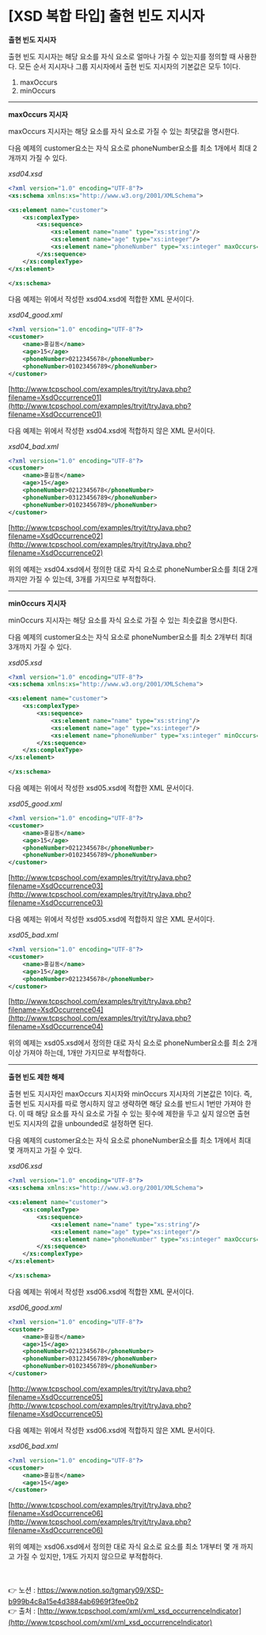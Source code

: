 # [**XSD 복합 타입**] 출현 빈도 지시자

**출현 빈도 지시자**

출현 빈도 지시자는 해당 요소를 자식 요소로 얼마나 가질 수 있는지를 정의할 때 사용한다.
모든 순서 지시자나 그룹 지시자에서 출현 빈도 지시자의 기본값은 모두 1이다.

1. maxOccurs
2. minOccurs

---

**maxOccurs 지시자**

maxOccurs 지시자는 해당 요소를 자식 요소로 가질 수 있는 최댓값을 명시한다.

다음 예제의 customer요소는 자식 요소로 phoneNumber요소를 최소 1개에서 
최대 2개까지 가질 수 있다.

*xsd04.xsd*

```xml
<?xml version="1.0" encoding="UTF-8"?>
<xs:schema xmlns:xs="http://www.w3.org/2001/XMLSchema">

<xs:element name="customer">
    <xs:complexType>
        <xs:sequence>
            <xs:element name="name" type="xs:string"/>
            <xs:element name="age" type="xs:integer"/>
            <xs:element name="phoneNumber" type="xs:integer" maxOccurs="2"/>
        </xs:sequence>
    </xs:complexType>
</xs:element>

</xs:schema>
```

다음 예제는 위에서 작성한 xsd04.xsd에 적합한 XML 문서이다.

*xsd04_good.xml*

```xml
<?xml version="1.0" encoding="UTF-8"?>
<customer>
    <name>홍길동</name>
    <age>15</age>
    <phoneNumber>0212345678</phoneNumber>
    <phoneNumber>01023456789</phoneNumber>
</customer>
```

[http://www.tcpschool.com/examples/tryit/tryJava.php?filename=XsdOccurrence01](http://www.tcpschool.com/examples/tryit/tryJava.php?filename=XsdOccurrence01)

다음 예제는 위에서 작성한 xsd04.xsd에 적합하지 않은 XML 문서이다.

*xsd04_bad.xml*

```xml
<?xml version="1.0" encoding="UTF-8"?>
<customer>
    <name>홍길동</name>
    <age>15</age>
    <phoneNumber>0212345678</phoneNumber>
    <phoneNumber>03123456789</phoneNumber>
    <phoneNumber>01023456789</phoneNumber>
</customer>
```

[http://www.tcpschool.com/examples/tryit/tryJava.php?filename=XsdOccurrence02](http://www.tcpschool.com/examples/tryit/tryJava.php?filename=XsdOccurrence02)

위의 예제는 xsd04.xsd에서 정의한 대로 자식 요소로 phoneNumber요소를 최대 2개까지만 
가질 수 있는데, 3개를 가지므로 부적합하다.

---

**minOccurs 지시자**

minOccurs 지시자는 해당 요소를 자식 요소로 가질 수 있는 최솟값을 명시한다.

다음 예제의 customer요소는 자식 요소로 phoneNumber요소를 최소 2개부터 최대 3개까지 가질 수 있다.

*xsd05.xsd*

```xml
<?xml version="1.0" encoding="UTF-8"?>
<xs:schema xmlns:xs="http://www.w3.org/2001/XMLSchema">

<xs:element name="customer">
    <xs:complexType>
        <xs:sequence>
            <xs:element name="name" type="xs:string"/>
            <xs:element name="age" type="xs:integer"/>
            <xs:element name="phoneNumber" type="xs:integer" minOccurs="2" maxOccurs="3"/>
        </xs:sequence>
    </xs:complexType>
</xs:element>

</xs:schema>
```

다음 예제는 위에서 작성한 xsd05.xsd에 적합한 XML 문서이다.

*xsd05_good.xml*

```xml
<?xml version="1.0" encoding="UTF-8"?>
<customer>
    <name>홍길동</name>
    <age>15</age>
    <phoneNumber>0212345678</phoneNumber>
    <phoneNumber>01023456789</phoneNumber>
</customer>
```

[http://www.tcpschool.com/examples/tryit/tryJava.php?filename=XsdOccurrence03](http://www.tcpschool.com/examples/tryit/tryJava.php?filename=XsdOccurrence03)

다음 예제는 위에서 작성한 xsd05.xsd에 적합하지 않은 XML 문서이다.

*xsd05_bad.xml*

```xml
<?xml version="1.0" encoding="UTF-8"?>
<customer>
    <name>홍길동</name>
    <age>15</age>
    <phoneNumber>0212345678</phoneNumber>
</customer>
```

[http://www.tcpschool.com/examples/tryit/tryJava.php?filename=XsdOccurrence04](http://www.tcpschool.com/examples/tryit/tryJava.php?filename=XsdOccurrence04)

위의 예제는 xsd05.xsd에서 정의한 대로 자식 요소로 phoneNumber요소를 최소 2개 이상 가져야 
하는데, 1개만 가지므로 부적합하다.

---

**출현 빈도 제한 해제**

출현 빈도 지시자인 maxOccurs 지시자와 minOccurs 지시자의 기본값은 1이다.
즉, 출현 빈도 지시자를 따로 명시하지 않고 생략하면 해당 요소를 반드시 1번만 가져야 한다.
이 때 해당 요소를 자식 요소로 가질 수 있는 횟수에 제한을 두고 싶지 않으면 출현 빈도 지시자의 
값을 unbounded로 설정하면 된다.

다음 예제의 customer요소는 자식 요소로 phoneNumber요소를 최소 1개에서 최대 몇 개까지고 
가질 수 있다.

*xsd06.xsd*

```xml
<?xml version="1.0" encoding="UTF-8"?>
<xs:schema xmlns:xs="http://www.w3.org/2001/XMLSchema">

<xs:element name="customer">
    <xs:complexType>
        <xs:sequence>
            <xs:element name="name" type="xs:string"/>
            <xs:element name="age" type="xs:integer"/>
            <xs:element name="phoneNumber" type="xs:integer" maxOccurs="unbounded"/>
        </xs:sequence>
    </xs:complexType>
</xs:element>

</xs:schema>
```

다음 예제는 위에서 작성한 xsd06.xsd에 적합한 XML 문서이다.

*xsd06_good.xml*

```xml
<?xml version="1.0" encoding="UTF-8"?>
<customer>
    <name>홍길동</name>
    <age>15</age>
    <phoneNumber>0212345678</phoneNumber>
    <phoneNumber>03123456789</phoneNumber>
    <phoneNumber>01023456789</phoneNumber>
</customer>
```

[http://www.tcpschool.com/examples/tryit/tryJava.php?filename=XsdOccurrence05](http://www.tcpschool.com/examples/tryit/tryJava.php?filename=XsdOccurrence05)

다음 예제는 위에서 작성한 xsd06.xsd에 적합하지 않은 XML 문서이다.

*xsd06_bad.xml*

```xml
<?xml version="1.0" encoding="UTF-8"?>
<customer>
    <name>홍길동</name>
    <age>15</age>
</customer>
```

[http://www.tcpschool.com/examples/tryit/tryJava.php?filename=XsdOccurrence06](http://www.tcpschool.com/examples/tryit/tryJava.php?filename=XsdOccurrence06)

위의 예제는 xsd06.xsd에서 정의한 대로 자식 요소로 <phoneNumber>요소를 최소 1개부터 몇 개
까지고 가질 수 있지만, 1개도 가지지 않으므로 부적합하다.

<br><br>
👉 노션 : https://www.notion.so/tgmary09/XSD-b999b4c8a15e4d3884ab6969f3fee0b2
<br>
👉 출처 : [http://www.tcpschool.com/xml/xml_xsd_occurrenceIndicator](http://www.tcpschool.com/xml/xml_xsd_occurrenceIndicator)
